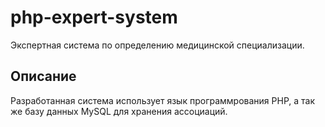 # php-expert-system
Экспертная система по определению медицинской специализации.
## Описание
Разработанная система использует язык программрования PHP, а так же базу данных MySQL для хранения ассоциаций. 
